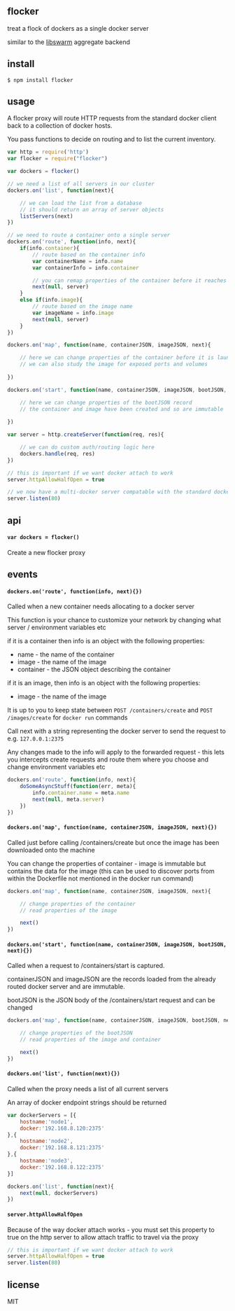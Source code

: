 flocker
-------

treat a flock of dockers as a single docker server

similar to the [libswarm](https://github.com/docker/libswarm) aggregate backend

## install

```
$ npm install flocker
```

## usage

A flocker proxy will route HTTP requests from the standard docker client back to a collection of docker hosts.

You pass functions to decide on routing and to list the current inventory.

```js
var http = require('http')
var flocker = require("flocker")

var dockers = flocker()

// we need a list of all servers in our cluster
dockers.on('list', function(next){

	// we can load the list from a database
	// it should return an array of server objects
	listServers(next)
})

// we need to route a container onto a single server
dockers.on('route', function(info, next){
	if(info.container){
		// route based on the container info
		var containerName = info.name
		var containerInfo = info.container

		// you can remap properties of the container before it reaches the docker server
		next(null, server)
	}
	else if(info.image){
		// route based on the image name
		var imageName = info.image
		next(null, server)
	}
})

dockers.on('map', function(name, containerJSON, imageJSON, next){

	// here we can change properties of the container before it is launched
	// we can also study the image for exposed ports and volumes
	
})

dockers.on('start', function(name, containerJSON, imageJSON, bootJSON, next){

	// here we can change properties of the bootJSON record
	// the container and image have been created and so are immutable
	
})

var server = http.createServer(function(req, res){

	// we can do custom auth/routing logic here
	dockers.handle(req, res)	
})

// this is important if we want docker attach to work
server.httpAllowHalfOpen = true

// we now have a multi-docker server compatable with the standard docker client
server.listen(80)
```

## api

#### `var dockers = flocker()`

Create a new flocker proxy

## events

#### `dockers.on('route', function(info, next){})`

Called when a new container needs allocating to a docker server

This function is your chance to customize your network by changing what server / environment variables etc

if it is a container then info is an object with the following properties:

 * name - the name of the container
 * image - the name of the image
 * container - the JSON object describing the container

if it is an image, then info is an object with the following properties:

 * image - the name of the image

It is up to you to keep state between `POST /containers/create` and `POST /images/create` for `docker run` commands

Call next with a string representing the docker server to send the request to e.g. `127.0.0.1:2375`

Any changes made to the info will apply to the forwarded request - this lets you intercepts create requests and route them where you choose and change environment variables etc

```js
dockers.on('route', function(info, next){
	doSomeAsyncStuff(function(err, meta){
		info.container.name = meta.name
		next(null, meta.server)
	})
})
```

#### `dockers.on('map', function(name, containerJSON, imageJSON, next){})`

Called just before calling /containers/create but once the image has been downloaded onto the machine

You can change the properties of container - image is immutable but contains the data for the image (this can be used to discover ports from within the Dockerfile not mentioned in the docker run command)


```js
dockers.on('map', function(name, containerJSON, imageJSON, next){

	// change properties of the container
	// read properties of the image

	next()
})
```


#### `dockers.on('start', function(name, containerJSON, imageJSON, bootJSON, next){})`

Called when a request to /containers/start is captured.

containerJSON and imageJSON are the records loaded from the already routed docker server and are immutable.

bootJSON is the JSON body of the /containers/start request and can be changed

```js
dockers.on('map', function(name, containerJSON, imageJSON, bootJSON, next){

	// change properties of the bootJSON
	// read properties of the image and container

	next()
})
```

#### `dockers.on('list', function(next){})`

Called when the proxy needs a list of all current servers

An array of docker endpoint strings should be returned

```js
var dockerServers = [{
	hostname:'node1',
	docker:'192.168.8.120:2375'
},{
	hostname:'node2',
	docker:'192.168.8.121:2375'
},{
	hostname:'node3',
	docker:'192.168.8.122:2375'
}]

dockers.on('list', function(next){
	next(null, dockerServers)
})
```

#### `server.httpAllowHalfOpen`

Because of the way docker attach works - you must set this property to true on the http server to allow attach traffic to travel via the proxy

```js
// this is important if we want docker attach to work
server.httpAllowHalfOpen = true
server.listen(80)
```

## license

MIT